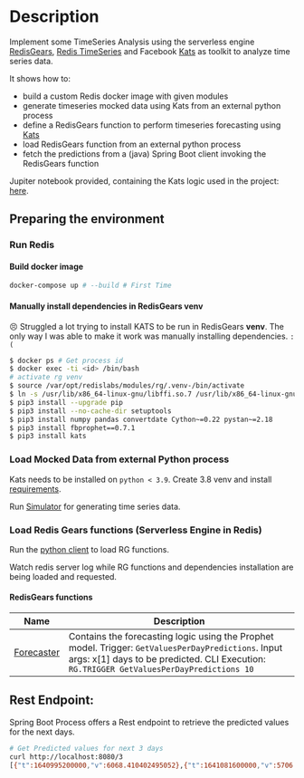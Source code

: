 # Description
Implement some TimeSeries Analysis using the serverless engine [RedisGears](https://redisgears.io/), [Redis TimeSeries](https://redis.io/docs/stack/timeseries/)  and 
Facebook [Kats](https://github.com/facebookresearch/Kats) as toolkit to analyze time series data. 

It shows how to: 
* build a custom Redis docker image with given modules
* generate timeseries mocked data using Kats from an external python process
* define a RedisGears function to perform timeseries forecasting using [Kats](https://github.com/facebookresearch/Kats)
* load RedisGears function from an external python process
* fetch the predictions from a (java) Spring Boot client invoking the RedisGears function

Jupiter notebook provided, containing the Kats logic used in the project: [here](ipynb/kats_101.ipynb). 

## Preparing the environment

### Run Redis 
#### Build docker image
```bash
docker-compose up # --build # First Time
```
#### Manually install dependencies in RedisGears venv
:persevere: Struggled a lot trying to install KATS to be run in RedisGears **venv**. 
The only way I was able to make it work was manually installing dependencies. `:(`

```bash
$ docker ps # Get process id
$ docker exec -ti <id> /bin/bash
# activate rg venv
$ source /var/opt/redislabs/modules/rg/.venv-/bin/activate
$ ln -s /usr/lib/x86_64-linux-gnu/libffi.so.7 /usr/lib/x86_64-linux-gnu/libffi.so.6
$ pip3 install --upgrade pip
$ pip3 install --no-cache-dir setuptools
$ pip3 install numpy pandas convertdate Cython~=0.22 pystan~=2.18
$ pip3 install fbprophet==0.7.1
$ pip3 install kats
```

### Load Mocked Data from external Python process
Kats needs to be installed on `python < 3.9`. Create 3.8 venv and install [requirements](python/requirements.txt).

Run [Simulator](python/ts-generator.py) for generating time series data.

### Load Redis Gears functions (Serverless Engine in Redis) 
Run the [python client](python/loader-rgs.py) to load RG functions. 

Watch redis server log while RG functions and dependencies installation are being loaded and requested. 

#### RedisGears functions

| Name                                    | Description                                                                                                                                                                         |
|-----------------------------------------|-------------------------------------------------------------------------------------------------------------------------------------------------------------------------------------|
| [Forecaster](python/rg-forecasting.py)  | Contains the forecasting logic using the Prophet model. Trigger: `GetValuesPerDayPredictions`. Input args: x[1] days to be predicted. CLI Execution: `RG.TRIGGER GetValuesPerDayPredictions 10` |

## Rest Endpoint: 

Spring Boot Process offers a Rest endpoint to retrieve the predicted values for the next days.

```bash
# Get Predicted values for next 3 days
curl http://localhost:8080/3
[{"t":1640995200000,"v":6068.410402495052},{"t":1641081600000,"v":5706.191453574134},{"t":1641168000000,"v":5617.7999465757375}]
```
